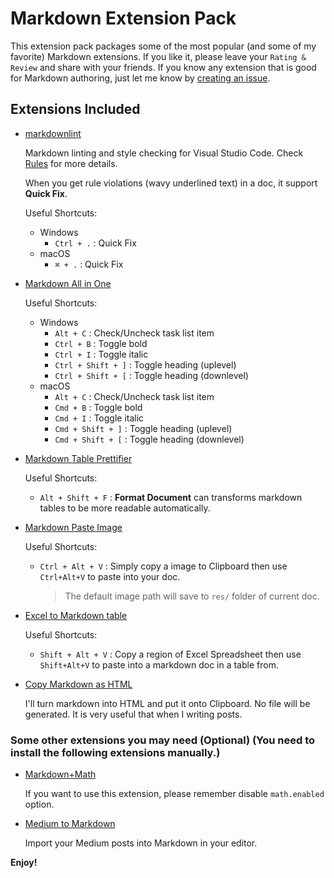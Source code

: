 # Markdown Extension Pack

This extension pack packages some of the most popular (and some of my favorite) Markdown extensions. If you like it, please leave your `Rating & Review` and share with your friends. If you know any extension that is good for Markdown authoring, just let me know by [creating an issue](https://github.com/doggy8088/markdown-extension-pack/issues).

## Extensions Included

- [markdownlint](https://marketplace.visualstudio.com/items?itemName=DavidAnson.vscode-markdownlint)

    Markdown linting and style checking for Visual Studio Code. Check [Rules](https://github.com/DavidAnson/markdownlint/blob/main/doc/Rules.md) for more details.

    When you get rule violations (wavy underlined text) in a doc, it support **Quick Fix**.

   Useful Shortcuts:

  - Windows
    - `Ctrl + .` : Quick Fix
  - macOS
    - `⌘ + .` : Quick Fix

- [Markdown All in One](https://marketplace.visualstudio.com/items?itemName=yzhang.markdown-all-in-one)

   Useful Shortcuts:

  - Windows
    - `Alt + C` : Check/Uncheck task list item
    - `Ctrl + B` : Toggle bold
    - `Ctrl + I` : Toggle italic
    - `Ctrl + Shift + ]` : Toggle heading (uplevel)
    - `Ctrl + Shift + [` : Toggle heading (downlevel)
  - macOS
    - `Alt + C` : Check/Uncheck task list item
    - `Cmd + B` : Toggle bold
    - `Cmd + I` : Toggle italic
    - `Cmd + Shift + ]` : Toggle heading (uplevel)
    - `Cmd + Shift + [` : Toggle heading (downlevel)

- [Markdown Table Prettifier](https://marketplace.visualstudio.com/items?itemName=darkriszty.markdown-table-prettify)

   Useful Shortcuts:

  - `Alt + Shift + F` : **Format Document** can transforms markdown tables to be more readable automatically.

- [Markdown Paste Image](https://marketplace.visualstudio.com/items?itemName=onesdev.vscode-paste-image-plus)

   Useful Shortcuts:

  - `Ctrl + Alt + V` : Simply copy a image to Clipboard then use `Ctrl+Alt+V` to paste into your doc.

    > The default image path will save to `res/` folder of current doc.

- [Excel to Markdown table](https://marketplace.visualstudio.com/items?itemName=csholmq.excel-to-markdown-table)

   Useful Shortcuts:

  - `Shift + Alt + V` : Copy a region of Excel Spreadsheet then use `Shift+Alt+V` to paste into a markdown doc in a table from.

- [Copy Markdown as HTML](https://marketplace.visualstudio.com/items?itemName=jerriepelser.copy-markdown-as-html)

    I'll turn markdown into HTML and put it onto Clipboard. No file will be generated. It is very useful that when I writing posts.

### Some other extensions you may need (Optional) (You need to install the following extensions manually.)

- [Markdown+Math](https://marketplace.visualstudio.com/items?itemName=goessner.mdmath)

    If you want to use this extension, please remember disable `math.enabled` option.

- [Medium to Markdown](https://marketplace.visualstudio.com/items?itemName=moshfeu.vscode-medium-to-markdown)

    Import your Medium posts into Markdown in your editor.

**Enjoy!**
